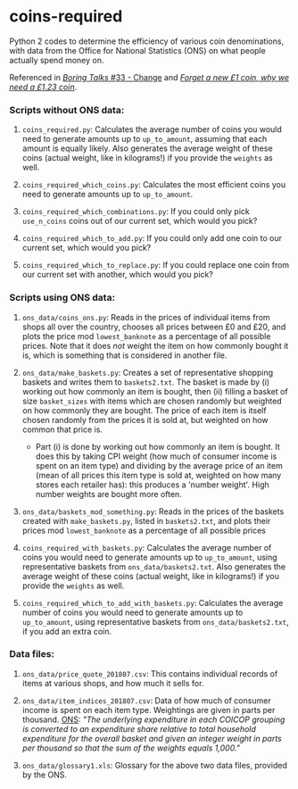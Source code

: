 # coins-required
Python 2 codes to determine the efficiency of various coin denominations, with data from the Office for National Statistics (ONS) on what people actually spend money on.

Referenced in [*Boring Talks* \#33 - Change](https://www.bbc.co.uk/programmes/p06xvmpz) and [*Forget a new £1 coin, why we need a £1.23 coin*](http://chalkdustmagazine.com/blog/forget-a-new-1-pound-coin-we-need-a-1-pound-23-coin/).

### Scripts without ONS data:

1. `coins_required.py`: Calculates the average number of coins you would need to generate amounts up to `up_to_amount`, assuming that each amount is equally likely. Also generates the average weight of these coins (actual weight, like in kilograms!) if you provide the `weights` as well.

1. `coins_required_which_coins.py`: Calculates the most efficient coins you need to generate amounts up to `up_to_amount`.

2. `coins_required_which_combinations.py`: If you could only pick `use_n_coins` coins out of our current set, which would you pick?

3. `coins_required_which_to_add.py`: If you could only add one coin to our current set, which would you pick?

4. `coins_required_which_to_replace.py`:  If you could replace one coin from our current set with another, which would you pick?

### Scripts using ONS data:

1. `ons_data/coins_ons.py`: Reads in the prices of individual items from shops all over the country, chooses all prices between £0 and £20, and plots the price mod `lowest_banknote` as a percentage of all possible prices. Note that it does *not* weight the item on how commonly bought it is, which is something that is considered in another file.

2. `ons_data/make_baskets.py`: Creates a set of representative shopping baskets and writes them to `baskets2.txt`. The basket is made by (i) working out how commonly an item is bought, then (ii) filling a basket of size `basket_sizes` with items which are chosen randomly but weighted on how commonly they are bought. The price of each item is itself chosen randomly from the prices it is sold at, but weighted on how common that price is.

    - Part (i) is done by working out how commonly an item is bought. It does this by taking CPI weight (how much of consumer income is spent on an item type) and dividing by the average price of an item (mean of all prices this item type is sold at, weighted on how many stores each retailer has): this produces a 'number weight'. High number weights are bought more often.

3. `ons_data/baskets_mod_something.py`: Reads in the prices of the baskets created with `make_baskets.py`, listed in `baskets2.txt`, and plots their prices mod `lowest_banknote` as a percentage of all possible prices

4. `coins_required_with_baskets.py`: Calculates the average number of coins you would need to generate amounts up to `up_to_amount`, using representative baskets from `ons_data/baskets2.txt`. Also generates the average weight of these coins (actual weight, like in kilograms!) if you provide the `weights` as well.

5. `coins_required_which_to_add_with_baskets.py`: Calculates the average number of coins you would need to generate amounts up to `up_to_amount`, using representative
baskets from `ons_data/baskets2.txt`, if you add an extra coin. 

### Data files:

1. `ons_data/price_quote_201807.csv`: This contains individual records of items at various shops, and how much it sells for.

2. `ons_data/item_indices_201807.csv`: Data of how much of consumer income is spent on each item type. Weightings are given in parts per thousand. [ONS](https://www.ons.gov.uk/economy/inflationandpriceindices/articles/consumerpriceinflationupdatingweights/2018): *"The underlying expenditure in each COICOP grouping is converted to an expenditure share relative to total household expenditure for the overall basket and given an integer weight in parts per thousand so that the sum of the weights equals 1,000."*

3. `ons_data/glossary1.xls`: Glossary for the above two data files, provided by the ONS.
